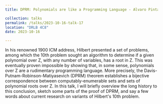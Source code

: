 ```yaml
---
title: DPRM: Polynomials are like a Programming Language - Alvaro Pintado

collection: talks
permalink: /talks/2023-10-16-talk-17
location: "DRLB 4C8"
date: 2023-10-16

---
```


In his renowned 1900 ICM address, Hilbert presented a set of problems, among which the 10th problem sought an algorithm to determine if a given polynomial over Z, with any number of variables, has a root in Z. This was eventually proven impossible by showing that, in some sense, polynomials over Z are a rudimentary programming language. More precisely, the Davis-Putnam-Robinson-Matiyasevich (DPRM) theorem establishes a bijective correspondence between computably-enumerable sets and sets of polynomial roots over Z. In this talk, I will briefly overview the long history to this conclusion, sketch some parts of the proof of DPRM, and say a few words about current research on variants of Hilbert's 10th problem. 

